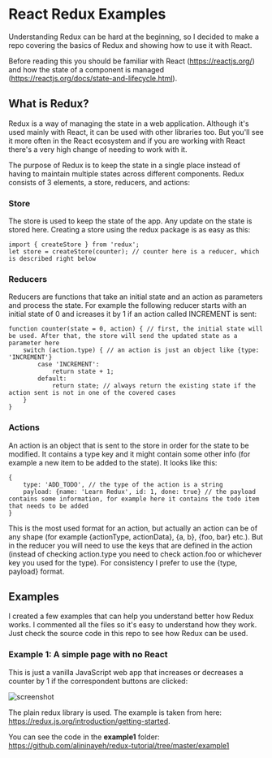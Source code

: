 # React Redux Examples

Understanding Redux can be hard at the beginning, so I decided to make a repo covering the basics of Redux and showing how to use it with React.

Before reading this you should be familiar with React (https://reactjs.org/) and how the state of a component is managed (https://reactjs.org/docs/state-and-lifecycle.html).

## What is Redux?

Redux is a way of managing the state in a web application. Although it's used mainly with React, it can be used with other libraries too. But you'll see it more often in the React ecosystem and if you are working with React there's a very high change of needing to work with it.

The purpose of Redux is to keep the state in a single place instead of having to maintain multiple states across different components. Redux consists of 3 elements, a store, reducers, and actions:

### Store

The store is used to keep the state of the app. Any update on the state is stored here. Creating a store using the redux package is as easy as this:

    import { createStore } from 'redux';
    let store = createStore(counter); // counter here is a reducer, which is described right below

### Reducers

Reducers are functions that take an initial state and an action as parameters and process the state. For example the following reducer starts with an initial state of 0 and icreases it by 1 if an action called INCREMENT is sent:

    function counter(state = 0, action) { // first, the initial state will be used. After that, the store will send the updated state as a parameter here
        switch (action.type) { // an action is just an object like {type: 'INCREMENT'}
            case 'INCREMENT':
                return state + 1;
            default:
                return state; // always return the existing state if the action sent is not in one of the covered cases
        }
    }

### Actions

An action is an object that is sent to the store in order for the state to be modified. It contains a type key and it might contain some other info (for example a new item to be added to the state). It looks like this:

    {
        type: 'ADD_TODO', // the type of the action is a string
        payload: {name: 'Learn Redux', id: 1, done: true} // the payload contains some information, for example here it contains the todo item that needs to be added
    }

This is the most used format for an action, but actually an action can be of any shape (for example {actionType, actionData}, {a, b}, {foo, bar} etc.). But in the reducer you will need to use the keys that are defined in the action (instead of checking action.type you need to check action.foo or whichever key you used for the type). For consistency I prefer to use the {type, payload} format.

## Examples

I created a few examples that can help you understand better how Redux works. I commented all the files so it's easy to understand how they work. Just check the source code in this repo to see how Redux can be used.

### Example 1: A simple page with no React

This is just a vanilla JavaScript web app that increases or decreases a counter by 1 if the correspondent buttons are clicked:

![screenshot](https://alininayeh-storage.s3.eu-central-1.amazonaws.com/1562062956884Screenshot%202019-07-02%20at%2012.20.52.png)

The plain redux library is used. The example is taken from here: https://redux.js.org/introduction/getting-started.

You can see the code in the **example1** folder: https://github.com/alininayeh/redux-tutorial/tree/master/example1







